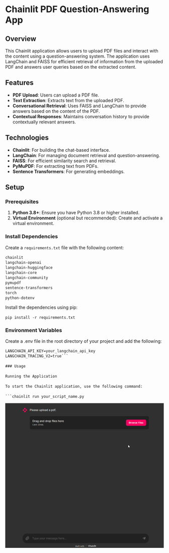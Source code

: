 # Chainlit PDF Question-Answering App

## Overview

This Chainlit application allows users to upload PDF files and interact with the content using a question-answering system. The application uses LangChain and FAISS for efficient retrieval of information from the uploaded PDF and answers user queries based on the extracted content.

## Features

- **PDF Upload**: Users can upload a PDF file.
- **Text Extraction**: Extracts text from the uploaded PDF.
- **Conversational Retrieval**: Uses FAISS and LangChain to provide answers based on the content of the PDF.
- **Contextual Responses**: Maintains conversation history to provide contextually relevant answers.

## Technologies

- **Chainlit**: For building the chat-based interface.
- **LangChain**: For managing document retrieval and question-answering.
- **FAISS**: For efficient similarity search and retrieval.
- **PyMuPDF**: For extracting text from PDFs.
- **Sentence Transformers**: For generating embeddings.

## Setup

### Prerequisites

1. **Python 3.8+**: Ensure you have Python 3.8 or higher installed.
2. **Virtual Environment** (optional but recommended): Create and activate a virtual environment.

### Install Dependencies

Create a `requirements.txt` file with the following content:

```text
chainlit
langchain-openai
langchain-huggingface
langchain-core
langchain-community
pymupdf
sentence-transformers
torch
python-dotenv
```

Install the dependencies using pip:

```pip install -r requirements.txt```

### Environment Variables

Create a .env file in the root directory of your project and add the following:

```OPENAI_API_KEY=your_openai_api_key
LANGCHAIN_API_KEY=your_langchain_api_key
LANGCHAIN_TRACING_V2=true```

### Usage

Running the Application

To start the Chainlit application, use the following command:

```chainlit run your_script_name.py
```

![Code Execution](https://github.com/ChristinaManara/Hands-on-LLMs-NLP-Transformers-Training/blob/main/RAG%20with%20Langchain%20and%20Chainlit/rag.gif)

